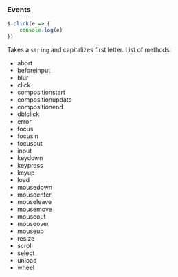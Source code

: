 
### Events

```js
$.click(e => {
    console.log(e)
})
```

Takes a `string` and capitalizes first letter. List of methods: 

- abort
- beforeinput
- blur
- click
- compositionstart
- compositionupdate
- compositionend
- dblclick
- error
- focus
- focusin
- focusout
- input
- keydown
- keypress
- keyup
- load
- mousedown
- mouseenter
- mouseleave
- mousemove
- mouseout
- mouseover
- mouseup
- resize
- scroll
- select
- unload
- wheel

